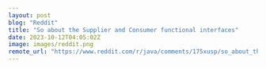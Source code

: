 ```yaml
---
layout: post
blog: "Reddit"
title: "So about the Supplier and Consumer functional interfaces"
date: 2023-10-12T04:05:02Z
image: images/reddit.png
remote_url: "https://www.reddit.com/r/java/comments/175xusp/so_about_the_supplier_and_consumer_functional/"
---
```

